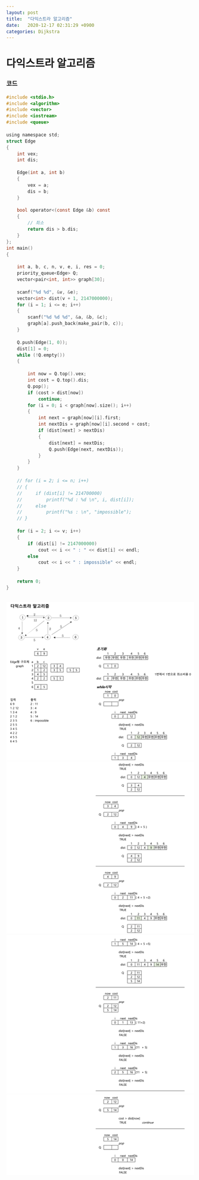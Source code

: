 ```yaml
---
layout: post
title:  "다익스트라 알고리즘"
date:   2020-12-17 02:31:29 +0900
categories: Dijkstra
---
```

# 다익스트라 알고리즘

### 코드

```c
#include <stdio.h>
#include <algorithm>
#include <vector>
#include <iostream>
#include <queue>

using namespace std;
struct Edge
{
    int vex;
    int dis;

    Edge(int a, int b)
    {
        vex = a;
        dis = b;
    }

    bool operator<(const Edge &b) const
    {
        // 최소
        return dis > b.dis;
    }
};
int main()
{

    int a, b, c, n, v, e, i, res = 0;
    priority_queue<Edge> Q;
    vector<pair<int, int>> graph[30];

    scanf("%d %d", &v, &e);
    vector<int> dist(v + 1, 2147000000);
    for (i = 1; i <= e; i++)
    {
        scanf("%d %d %d", &a, &b, &c);
        graph[a].push_back(make_pair(b, c));
    }

    Q.push(Edge(1, 0));
    dist[1] = 0;
    while (!Q.empty())
    {

        int now = Q.top().vex;
        int cost = Q.top().dis;
        Q.pop();
        if (cost > dist[now])
            continue;
        for (i = 0; i < graph[now].size(); i++)
        {
            int next = graph[now][i].first;
            int nextDis = graph[now][i].second + cost;
            if (dist[next] > nextDis)
            {
                dist[next] = nextDis;
                Q.push(Edge(next, nextDis));
            }
        }
    }

    // for (i = 2; i <= n; i++)
    // {
    //     if (dist[i] != 214700000)
    //         printf("%d : %d \n", i, dist[i]);
    //     else
    //         printf("%s : \n", "impossible");
    // }

    for (i = 2; i <= v; i++)
    {
        if (dist[i] != 2147000000)
            cout << i << " : " << dist[i] << endl;
        else
            cout << i << " : impossible" << endl;
    }

    return 0;
}

```
<br/>


<img src="/public/img/80-1.png" style="zoom:52%;"  />
<br/>
<img src="/public/img/80-2.png" style="zoom:52%;"  />
<br/>
<img src="/public/img/80-3.png" style="zoom:52%;"  />
<br/>
<img src="/public/img/80-4.png" style="zoom:52%;"  />
<br/>
